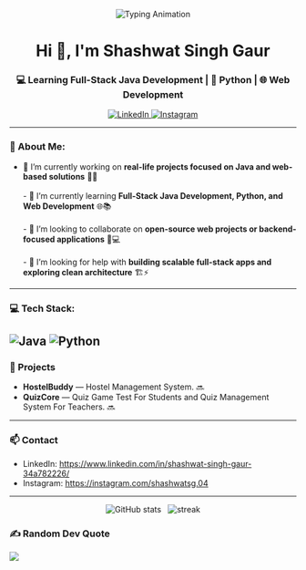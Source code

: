 <!-- README.md -->

<p align="center">
  <img src="https://readme-typing-svg.herokuapp.com?size=22&duration=3500&color=00C4FF&lines=Learning+Full-Stack+Java+Development;Exploring+Python;Building+Web+Applications" alt="Typing Animation">
</p>

<h1 align="center">Hi 👋, I'm Shashwat Singh Gaur</h1>
<h3 align="center">💻 Learning Full-Stack Java Development | 🐍 Python | 🌐 Web Development</h3>

<p align="center">
  <a href="https://www.linkedin.com/in/shashwat-singh-gaur-34a782226/" target="_blank"> 
    <img src="https://img.shields.io/badge/LinkedIn-Connect-blue?logo=linkedin&style=for-the-badge" alt="LinkedIn"/>
  </a>
  <a href="https://instagram.com/shashwatsg.04" target="_blank"> 
    <img src="https://img.shields.io/badge/Instagram-Follow-lightgrey?logo=instagram&style=for-the-badge" alt="Instagram"/>
  </a>
</p>

---

### 💫 About Me:
- 🔭 I’m currently working on **real-life projects focused on Java and web-based solutions** 🚀✨  <br><br>- 🌱 I’m currently learning **Full-Stack Java Development, Python, and Web Development** 🌐📚  <br><br>- 👯 I’m looking to collaborate on **open-source web projects or backend-focused applications** 🤝💻  <br><br>- 🤝 I’m looking for help with **building scalable full-stack apps and exploring clean architecture** 🏗️⚡  

---

### 💻 Tech Stack:
![Java](https://img.shields.io/badge/java-%23ED8B00.svg?style=for-the-badge&logo=openjdk&logoColor=white) 
![Python](https://img.shields.io/badge/python-3670A0?style=for-the-badge&logo=python&logoColor=ffdd54)
---

### 🚧 Projects
- **HostelBuddy** — Hostel Management System. 🔜  
- **QuizCore** — Quiz Game Test For Students and Quiz Management System For Teachers. 🔜
---

### 📫 Contact
- LinkedIn: https://www.linkedin.com/in/shashwat-singh-gaur-34a782226/  
- Instagram: https://instagram.com/shashwatsg.04

---

<p align="center">
  <img src="https://github-readme-stats.vercel.app/api?username=shashwatsinghgaur0412&show_icons=true&locale=en&layout=compact" alt="GitHub stats" />
  &nbsp;
  <img src="https://github-readme-streak-stats.herokuapp.com/?user=shashwatsinghgaur0412" alt="streak" />
</p>



### ✍️ Random Dev Quote
![](https://quotes-github-readme.vercel.app/api?type=horizontal&theme=radical)

